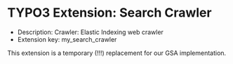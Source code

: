 # TYPO3 Extension: Search Crawler
  * Description: Crawler: Elastic Indexing web crawler
  * Extension key: my_search_crawler



<aside class="warning">
This extension is a temporary (!!!) replacement for our GSA implementation.
</aside>
